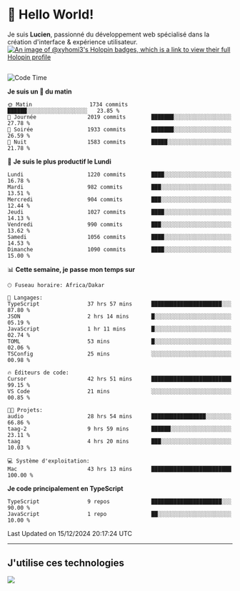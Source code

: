 # 👋 Hello World!

Je suis **Lucien**, passionné du développement web spécialisé dans la création d'interface & expérience utilisateur.
[![An image of @xyhomi3's Holopin badges, which is a link to view their full Holopin profile](https://holopin.me/xyhomi3)](https://holopin.io/@xyhomi3)

##

<!--START_SECTION:waka-->
![Code Time](http://img.shields.io/badge/Code%20Time-2%2C796%20hrs%204%20mins-blue)

**Je suis un 🐤 du matin** 

```text
🌞 Matin                  1734 commits        ██████░░░░░░░░░░░░░░░░░░░   23.85 % 
🌆 Journée                2019 commits        ███████░░░░░░░░░░░░░░░░░░   27.78 % 
🌃 Soirée                 1933 commits        ███████░░░░░░░░░░░░░░░░░░   26.59 % 
🌙 Nuit                   1583 commits        █████░░░░░░░░░░░░░░░░░░░░   21.78 % 
```
📅 **Je suis le plus productif le Lundi** 

```text
Lundi                    1220 commits        ████░░░░░░░░░░░░░░░░░░░░░   16.78 % 
Mardi                    982 commits         ███░░░░░░░░░░░░░░░░░░░░░░   13.51 % 
Mercredi                 904 commits         ███░░░░░░░░░░░░░░░░░░░░░░   12.44 % 
Jeudi                    1027 commits        ████░░░░░░░░░░░░░░░░░░░░░   14.13 % 
Vendredi                 990 commits         ███░░░░░░░░░░░░░░░░░░░░░░   13.62 % 
Samedi                   1056 commits        ████░░░░░░░░░░░░░░░░░░░░░   14.53 % 
Dimanche                 1090 commits        ████░░░░░░░░░░░░░░░░░░░░░   15.00 % 
```


📊 **Cette semaine, je passe mon temps sur** 

```text
🕑︎ Fuseau horaire: Africa/Dakar

💬 Langages: 
TypeScript               37 hrs 57 mins      ██████████████████████░░░   87.80 % 
JSON                     2 hrs 14 mins       █░░░░░░░░░░░░░░░░░░░░░░░░   05.19 % 
JavaScript               1 hr 11 mins        █░░░░░░░░░░░░░░░░░░░░░░░░   02.74 % 
TOML                     53 mins             █░░░░░░░░░░░░░░░░░░░░░░░░   02.06 % 
TSConfig                 25 mins             ░░░░░░░░░░░░░░░░░░░░░░░░░   00.98 % 

🔥 Éditeurs de code: 
Cursor                   42 hrs 51 mins      █████████████████████████   99.15 % 
VS Code                  21 mins             ░░░░░░░░░░░░░░░░░░░░░░░░░   00.85 % 

🐱‍💻 Projets: 
audio                    28 hrs 54 mins      █████████████████░░░░░░░░   66.86 % 
taag-2                   9 hrs 59 mins       ██████░░░░░░░░░░░░░░░░░░░   23.11 % 
taag                     4 hrs 20 mins       ███░░░░░░░░░░░░░░░░░░░░░░   10.03 % 

💻 Système d'exploitation: 
Mac                      43 hrs 13 mins      █████████████████████████   100.00 % 
```

**Je code principalement en TypeScript** 

```text
TypeScript               9 repos             ██████████████████████░░░   90.00 % 
JavaScript               1 repo              ██░░░░░░░░░░░░░░░░░░░░░░░   10.00 % 
```




 Last Updated on 15/12/2024 20:17:24 UTC
<!--END_SECTION:waka-->
---

## J'utilise ces technologies

<p align="left">
  <a href="https://skillicons.dev">
    <img src="https://skillicons.dev/icons?i=ts,js,md,scss,tailwind,react,docker,express,astro,vite,nextjs,vercel,figma,ableton" />
  </a>
</p>

